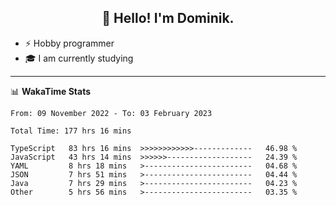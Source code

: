 <h2 align="center">👋 Hello! I'm Dominik.</h2>

- ⚡ Hobby programmer
- 🎓 I am currently studying

---
📊 **WakaTime Stats**
<!--START_SECTION:waka-->

```text
From: 09 November 2022 - To: 03 February 2023

Total Time: 177 hrs 16 mins

TypeScript   83 hrs 16 mins  >>>>>>>>>>>>-------------   46.98 %
JavaScript   43 hrs 14 mins  >>>>>>-------------------   24.39 %
YAML         8 hrs 18 mins   >------------------------   04.68 %
JSON         7 hrs 51 mins   >------------------------   04.44 %
Java         7 hrs 29 mins   >------------------------   04.23 %
Other        5 hrs 56 mins   >------------------------   03.35 %
```

<!--END_SECTION:waka-->
